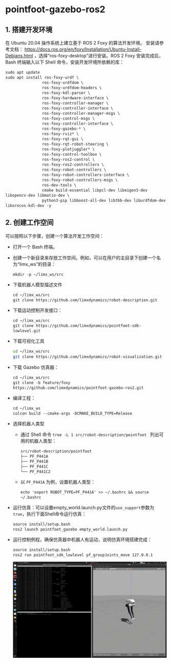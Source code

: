 # pointfoot-gazebo-ros2



## 1. 搭建开发环境

在 Ubuntu 20.04 操作系统上建立基于 ROS 2 Foxy 的算法开发环境。 安装请参考文档： https://docs.ros.org/en/foxy/Installation/Ubuntu-Install-Debians.html ，选择“ros-foxy-desktop”进行安装。ROS 2 Foxy 安装完成后，Bash 终端输入以下 Shell 命令，安装开发环境所依赖的库：

  ```
  sudo apt update
  sudo apt install ros-foxy-urdf \
                  ros-foxy-urdfdom \
                  ros-foxy-urdfdom-headers \
                  ros-foxy-kdl-parser \
                  ros-foxy-hardware-interface \
                  ros-foxy-controller-manager \
                  ros-foxy-controller-interface \
                  ros-foxy-controller-manager-msgs \
                  ros-foxy-control-msgs \
                  ros-foxy-controller-interface \
                  ros-foxy-gazebo-* \
                  ros-foxy-rviz* \
                  ros-foxy-rqt-gui \
                  ros-foxy-rqt-robot-steering \
                  ros-foxy-plotjuggler* \
                  ros-foxy-control-toolbox \
                  ros-foxy-ros2-control \
                  ros-foxy-ros2-controllers \
                  ros-foxy-robot-controllers \
                  ros-foxy-robot-controllers-interface \
                  ros-foxy-robot-controllers-msgs \
                  ros-dev-tools \
                  cmake build-essential libpcl-dev libeigen3-dev libopencv-dev libmatio-dev \
                  python3-pip libboost-all-dev libtbb-dev liburdfdom-dev liborocos-kdl-dev -y
  ```

## 2. 创建工作空间

可以按照以下步骤，创建一个算法开发工作空间：

- 打开一个 Bash 终端。

- 创建一个新目录来存放工作空间。例如，可以在用户的主目录下创建一个名为“limx_ws”的目录：

  ```
  mkdir -p ~/limx_ws/src
  ```

- 下载机器人模型描述文件

  ```
  cd ~/limx_ws/src
  git clone https://github.com/limxdynamics/robot-description.git
  ```

- 下载运动控制开发接口：

  ```
  cd ~/limx_ws/src
  git clone https://github.com/limxdynamics/pointfoot-sdk-lowlevel.git
  ```
- 下载可视化工具
    ```Bash
    cd ~/limx_ws/src
    git clone https://github.com/limxdynamics/robot-visualization.git
    ```
- 下载 Gazebo 仿真器：

  ```
  cd ~/limx_ws/src
  git clone -b feature/foxy https://github.com/limxdynamics/pointfoot-gazebo-ros2.git
  ```

- 编译工程：

  ```
  cd ~/limx_ws
  colcon build --cmake-args -DCMAKE_BUILD_TYPE=Release
  ```

- 选择机器人类型

  - 通过 Shell 命令 `tree -L 1 src/robot-description/pointfoot ` 列出可用的机器人类型：

    ```
    src/robot-description/pointfoot
    ├── PF_P441A
    ├── PF_P441B
    ├── PF_P441C
    └── PF_P441C2
    ```

  - 以 `PF_P441A` 为例，设置机器人类型：

    ```
    echo 'export ROBOT_TYPE=PF_P441A' >> ~/.bashrc && source ~/.bashrc
    ```

- 运行仿真：可以设置empty_world.launch.py文件的`use_support`参数为 `true`，执行下面Shell命令运行仿真：

  ```
  source install/setup.bash
  ros2 launch pointfoot_gazebo empty_world.launch.py
  ```

- 运行控制例程，确保仿真器中机器人有运动，说明仿真环境搭建完成：

  ```
  source install/setup.bash
  ros2 run pointfoot_sdk_lowlevel pf_groupJoints_move 127.0.0.1
  ```
  ![](doc/simulator.gif)

  
